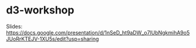 # d3-workshop
Slides: https://docs.google.com/presentation/d/1nSeD_ht9aDW_o7lUbNgkmihA9o5JUoRrKTEJV-1XU5s/edit?usp=sharing
